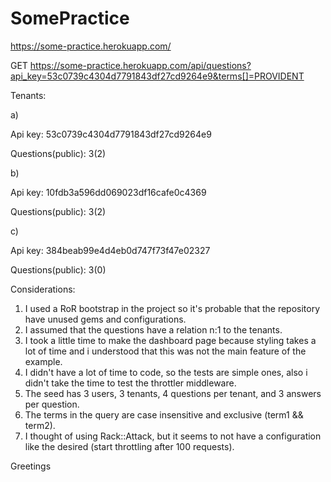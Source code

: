 SomePractice
===============

https://some-practice.herokuapp.com/

GET https://some-practice.herokuapp.com/api/questions?api_key=53c0739c4304d7791843df27cd9264e9&terms[]=PROVIDENT

Tenants:

a)

Api key: 53c0739c4304d7791843df27cd9264e9

Questions(public): 3(2)

b)

Api key: 10fdb3a596dd069023df16cafe0c4369

Questions(public): 3(2)

c)

Api key: 384beab99e4d4eb0d747f73f47e02327

Questions(public): 3(0)



Considerations:

1) I used a RoR bootstrap in the project so it's probable that the repository have unused gems and configurations.
1) I assumed that the questions have a relation n:1 to the tenants.
2) I took a little time to make the dashboard page because styling takes a lot of time and i understood that this was not the main feature of the example.
3) I didn't have a lot of time to code, so the tests are simple ones, also i didn't take the time to test the throttler middleware.
4) The seed has 3 users, 3 tenants, 4 questions per tenant, and 3 answers per question.
5) The terms in the query are case insensitive and exclusive (term1 && term2).
6) I thought of using Rack::Attack, but it seems to not have a configuration like the desired (start throttling after 100 requests).

Greetings
